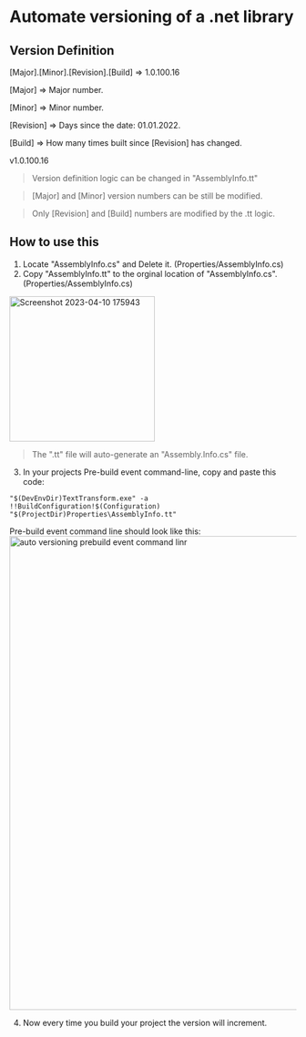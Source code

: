 # Automate versioning of a .net library

## Version Definition

[Major].[Minor].[Revision].[Build] => 1.0.100.16

[Major] => Major number.

[Minor] => Minor number.

[Revision] => Days since the date: 01.01.2022.

[Build] => How many times built since [Revision] has changed.

v1.0.100.16

> Version definition logic can be changed in "AssemblyInfo.tt"

> [Major] and [Minor] version numbers can be still be modified. 

>Only [Revision] and [Build] numbers are modified by the .tt logic.

## How to use this

1. Locate "AssemblyInfo.cs" and Delete it. (Properties/AssemblyInfo.cs)
2. Copy "AssemblyInfo.tt" to the orginal location of "AssemblyInfo.cs". (Properties/AssemblyInfo.cs)
<img width="255" alt="Screenshot 2023-04-10 175943" src="https://user-images.githubusercontent.com/39871058/230855994-409558a9-80d9-4a25-a995-96ea10100fd1.png">

> The ".tt" file will auto-generate an "Assembly.Info.cs" file.

3. In your projects Pre-build event command-line, copy and paste this code:

```
"$(DevEnvDir)TextTransform.exe" -a !!BuildConfiguration!$(Configuration) "$(ProjectDir)Properties\AssemblyInfo.tt"
```

Pre-build event command line should look like this:
<img width="832" alt="auto versioning prebuild event command linr" src="https://user-images.githubusercontent.com/39871058/230855733-62870e78-648b-48d1-9bdc-439cc52694fb.png">

4. Now every time you build your project the version will increment.
